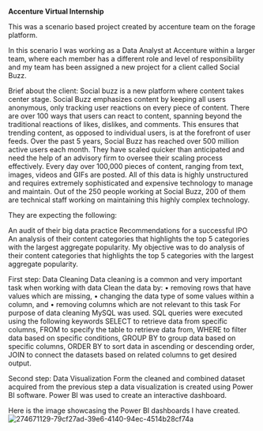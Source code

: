 **Accenture Virtual Internship**

This was a scenario based project created by accenture team on the forage platform.

In this scenario I was working as a Data Analyst at Accenture within a larger team, where each member has a different role and level of responsibility and my team has been assigned a new project for a client called Social Buzz.

Brief about the client: Social buzz is a new platform where content takes center stage. Social Buzz emphasizes content by keeping all users anonymous, only tracking user reactions on every piece of content. There are over 100 ways that users can react to content, spanning beyond the traditional reactions of likes, dislikes, and comments. This ensures that trending content, as opposed to individual users, is at the forefront of user feeds. Over the past 5 years, Social Buzz has reached over 500 million active users each month. They have scaled quicker than anticipated and need the help of an advisory firm to oversee their scaling process effectively. Every day over 100,000 pieces of content, ranging from text, images, videos and GIFs are posted. All of this data is highly unstructured and requires extremely sophisticated and expensive technology to manage and maintain. Out of the 250 people working at Social Buzz, 200 of them are technical staff working on maintaining this highly complex technology.

They are expecting the following:

An audit of their big data practice
Recommendations for a successful IPO
An analysis of their content categories that highlights the top 5 categories with the largest aggregate popularity.
My objective was to do analysis of their content categories that highlights the top 5 categories with the largest aggregate popularity.

First step: Data Cleaning Data cleaning is a common and very important task when working with data Clean the data by: • removing rows that have values which are missing, • changing the data type of some values within a column, and • removing columns which are not relevant to this task For purpose of data cleaning MySQL was used. SQL queries were executed using the following keywords SELECT to retrieve data from specific columns, FROM to specify the table to retrieve data from, WHERE to filter data based on specific conditions, GROUP BY to group data based on specific columns, ORDER BY to sort data in ascending or descending order, JOIN to connect the datasets based on related columns to get desired output.

Second step: Data Visualization Form the cleaned and combined dataset acquired from the previous step a data visualization is created using Power BI software. Power BI was used to create an interactive dashboard.

Here is the image showcasing the Power BI dashboards I have created.
![274671129-79cf27ad-39e6-4140-94ec-4514b28cf74a](https://github.com/tusharsolanki03/Accenture-Virtual-Internship/assets/161195163/efc866bd-d30f-4791-8b67-c25ce73d3425)
